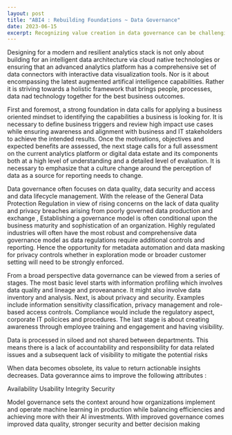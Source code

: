 ```yaml
---
layout: post
title: "ABI4 : Rebuilding Foundations ~ Data Governance"
date: 2023-06-15
excerpt: Recognizing value creation in data governance can be challenging. It calls for a mindset shift from thinking of policies and frameworks to one where business leadership strategically links them to digital transformation efforts. In this blog, i examine how businesses need a fresh think on data governance ideas towards an effective implementation of data governance strategy. 
---
```


Designing for a modern and resilient analytics stack is not only about building for an intelligent data architecture via cloud native technologies or ensuring that an advanced analytics platform has a comprehensive set of data connectors with interactive data visualization tools. Nor is it about encompassing the latest augmented artifical intelligence capabilities. Rather it is striving towards a holistic framework that brings people, processes, data nad technology together for the best business outcomes.  

First and foremost, a strong foundation in data calls for applying a business oriented mindset to identifying the capabilities a business is looking for. It is necessary to define business triggers and review high impact use cases while ensuring awareness and alignment with business and IT stakeholders to achieve the intended results. Once the motivations, objectives and expected benefits are assessed, the next stage calls for a full assessment on the current analytics platform or digital data estate and its components both at a high level of understanding and a detailed level of evaluation. It is necessary to emphasize that a culture change around the perception of data as a source for reporting needs to change. 

Data governance often focuses on data quality, data security and access and data lifecycle management. With the release of the General Data Protection Regulation in view of rising concerns on the lack of data quality and privacy breaches arising from poorly governed data production and exchange , Establishing a governance model is often conditional upon the business maturity and sophistication of an organization. Highly regulated industries will often have the most robust and comprehensive data governance model as data regulations require additional controls and reporting. Hence the opportunity for metadata automation and data masking for privacy controls whether in exploration mode or broader customer setting will need to be strongly enforced. 

From a broad perspective data governance can be viewed from a series of stages. The most basic level starts with information profiling which involves data quality and lineage and proveanance. It might also involve data inventory and analysis. Next, is about privacy and security. Examples include information sensitivity classification, privacy management and role-based access controls. Compliance would include the regulatory aspect, corporate IT policices and procedures. The last stage is about creating awareness through employee training and engagement and having visibility.

Data is processed in siloed and not shared between departments. This means there is a lack of accountability and responsibility for data related issues and a subsequent  lack of visibility to mitigate the potential risks

When data becomes obsolete, its value to return actionable insights decreases. Data goverannce aims to improve the following attributes :

Availability
Usability
Integrity
Security

Model governance sets the context around how organizations implement and operate machine learning in production while balancing efficiencies and achieving more with their AI investments. With improved governance comes improved data quality, stronger security and better decision making
